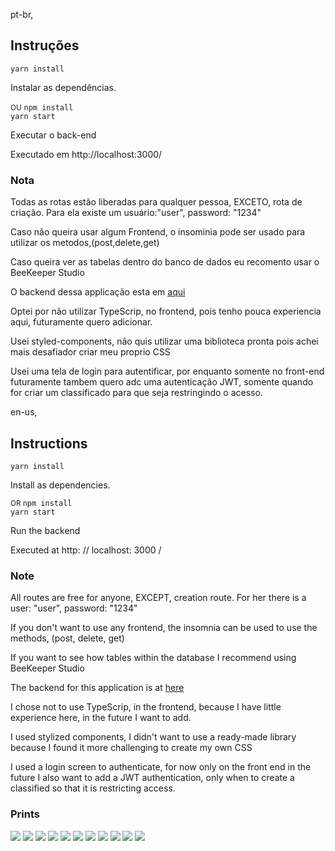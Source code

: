 pt-br,

## Instruções

`yarn install` <p>Instalar as dependências.</p> <small>OU</small>
`npm install` </br>
`yarn start` <p>Executar o back-end</p>

<p>Executado em http://localhost:3000/</p>

### Nota

<p>Todas as rotas estão liberadas para qualquer pessoa, EXCETO, rota de criação. Para ela existe um usuário:"user", password: "1234"</p>
<p>Caso não queira usar algum Frontend, o insominia pode ser usado para utilizar os metodos,(post,delete,get)</p>
<p>Caso queira ver as tabelas dentro do banco de dados eu recomento usar o BeeKeeper Studio</p>
<p>O backend dessa applicação esta em <a href="https://github.com/RpThiagoluiz/desafio-challenger-backend" target="_blank"
rel="noopener noreferrer">aqui</a></p>
<p>Optei por não utilizar TypeScrip, no frontend, pois tenho pouca experiencia aqui, futuramente quero adicionar.</p>
<p>Usei styled-components, não quis utilizar uma biblioteca pronta pois achei mais desafiador criar meu proprio CSS</p>
<p>Usei uma tela de login para autentificar, por enquanto somente no front-end futuramente tambem quero adc uma autenticação JWT, somente quando for criar um classificado para que seja restringindo o acesso.</p>

en-us,

## Instructions

`yarn install` <p> Install as dependencies. </p> <small> OR </small>
`npm install` </br>
`yarn start` <p> Run the backend </p>

<p> Executed at http: // localhost: 3000 / </p>

### Note

<p> All routes are free for anyone, EXCEPT, creation route. For her there is a user: "user", password: "1234" </p>
<p> If you don't want to use any frontend, the insomnia can be used to use the methods, (post, delete, get) </p>
<p> If you want to see how tables within the database I recommend using BeeKeeper Studio </p>
<p> The backend for this application is at <a href = "https://github.com/RpThiagoluiz/desafio-challenger-backend" target = "_ blank"
rel = "noopener noreferrer"> here </a> </p>
<p> I chose not to use TypeScrip, in the frontend, because I have little experience here, in the future I want to add. </p>
<p> I used stylized components, I didn't want to use a ready-made library because I found it more challenging to create my own CSS </p>
<p> I used a login screen to authenticate, for now only on the front end in the future I also want to add a JWT authentication, only when to create a classified so that it is restricting access. </p>

### Prints

![](./ImgRead.ME/app/home.png)
![](./ImgRead.ME/app/newsA.png)
![](./ImgRead.ME/app/newsB.png)
![](./ImgRead.ME/app/login.png)
![](./ImgRead.ME/app/create.png)
![](./ImgRead.ME/app/badrequest.png)
![](./ImgRead.ME/app/success.png)
![](./ImgRead.ME/responsivo/home.png)
![](./ImgRead.ME/responsivo/news.png)
![](./ImgRead.ME/responsivo/criar.png)
![](./ImgRead.ME/responsivo/login.png)
